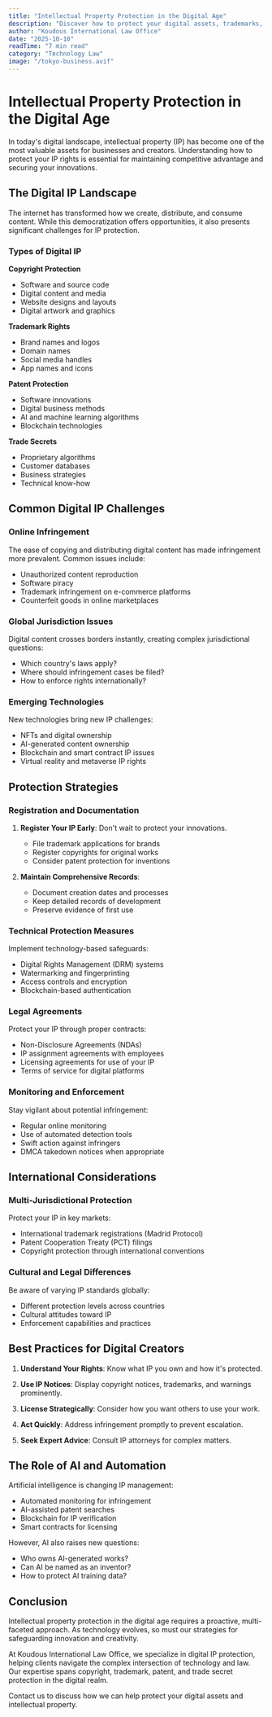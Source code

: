 ```yaml
---
title: "Intellectual Property Protection in the Digital Age"
description: "Discover how to protect your digital assets, trademarks, and creative works in an increasingly connected world."
author: "Koudous International Law Office"
date: "2025-10-10"
readTime: "7 min read"
category: "Technology Law"
image: "/tokyo-business.avif"
---
```


# Intellectual Property Protection in the Digital Age

In today's digital landscape, intellectual property (IP) has become one of the most valuable assets for businesses and creators. Understanding how to protect your IP rights is essential for maintaining competitive advantage and securing your innovations.

## The Digital IP Landscape

The internet has transformed how we create, distribute, and consume content. While this democratization offers opportunities, it also presents significant challenges for IP protection.

### Types of Digital IP

**Copyright Protection**
- Software and source code
- Digital content and media
- Website designs and layouts
- Digital artwork and graphics

**Trademark Rights**
- Brand names and logos
- Domain names
- Social media handles
- App names and icons

**Patent Protection**
- Software innovations
- Digital business methods
- AI and machine learning algorithms
- Blockchain technologies

**Trade Secrets**
- Proprietary algorithms
- Customer databases
- Business strategies
- Technical know-how

## Common Digital IP Challenges

### Online Infringement

The ease of copying and distributing digital content has made infringement more prevalent. Common issues include:
- Unauthorized content reproduction
- Software piracy
- Trademark infringement on e-commerce platforms
- Counterfeit goods in online marketplaces

### Global Jurisdiction Issues

Digital content crosses borders instantly, creating complex jurisdictional questions:
- Which country's laws apply?
- Where should infringement cases be filed?
- How to enforce rights internationally?

### Emerging Technologies

New technologies bring new IP challenges:
- NFTs and digital ownership
- AI-generated content ownership
- Blockchain and smart contract IP issues
- Virtual reality and metaverse IP rights

## Protection Strategies

### Registration and Documentation

1. **Register Your IP Early**: Don't wait to protect your innovations.
   - File trademark applications for brands
   - Register copyrights for original works
   - Consider patent protection for inventions

2. **Maintain Comprehensive Records**:
   - Document creation dates and processes
   - Keep detailed records of development
   - Preserve evidence of first use

### Technical Protection Measures

Implement technology-based safeguards:
- Digital Rights Management (DRM) systems
- Watermarking and fingerprinting
- Access controls and encryption
- Blockchain-based authentication

### Legal Agreements

Protect your IP through proper contracts:
- Non-Disclosure Agreements (NDAs)
- IP assignment agreements with employees
- Licensing agreements for use of your IP
- Terms of service for digital platforms

### Monitoring and Enforcement

Stay vigilant about potential infringement:
- Regular online monitoring
- Use of automated detection tools
- Swift action against infringers
- DMCA takedown notices when appropriate

## International Considerations

### Multi-Jurisdictional Protection

Protect your IP in key markets:
- International trademark registrations (Madrid Protocol)
- Patent Cooperation Treaty (PCT) filings
- Copyright protection through international conventions

### Cultural and Legal Differences

Be aware of varying IP standards globally:
- Different protection levels across countries
- Cultural attitudes toward IP
- Enforcement capabilities and practices

## Best Practices for Digital Creators

1. **Understand Your Rights**: Know what IP you own and how it's protected.

2. **Use IP Notices**: Display copyright notices, trademarks, and warnings prominently.

3. **License Strategically**: Consider how you want others to use your work.

4. **Act Quickly**: Address infringement promptly to prevent escalation.

5. **Seek Expert Advice**: Consult IP attorneys for complex matters.

## The Role of AI and Automation

Artificial intelligence is changing IP management:
- Automated monitoring for infringement
- AI-assisted patent searches
- Blockchain for IP verification
- Smart contracts for licensing

However, AI also raises new questions:
- Who owns AI-generated works?
- Can AI be named as an inventor?
- How to protect AI training data?

## Conclusion

Intellectual property protection in the digital age requires a proactive, multi-faceted approach. As technology evolves, so must our strategies for safeguarding innovation and creativity.

At Koudous International Law Office, we specialize in digital IP protection, helping clients navigate the complex intersection of technology and law. Our expertise spans copyright, trademark, patent, and trade secret protection in the digital realm.

Contact us to discuss how we can help protect your digital assets and intellectual property.

